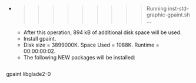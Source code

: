 * >>>>>>>>> Running inst-std-graphic-gpaint.sh ...
  * After this operation, 894 kB of additional disk space will be used.
  * Install gpaint.
  * Disk size = 3899000K. Space Used = 1088K. Runtime = 00:00:00:02.
  * The following NEW packages will be installed:
  ```bash
gpaint libglade2-0
  ```
